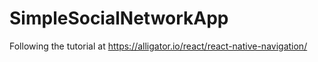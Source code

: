 # SimpleSocialNetworkApp

Following the tutorial at https://alligator.io/react/react-native-navigation/
